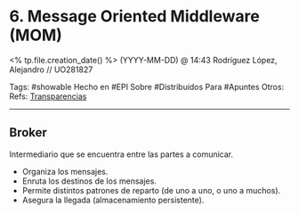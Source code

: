 # 6. Message Oriented Middleware (MOM)
<% tp.file.creation_date() %> (YYYY-MM-DD) @ 14:43
Rodríguez López, Alejandro // UO281827

Tags:
	#showable
	Hecho en #EPI
	Sobre #Distribuidos 
	Para #Apuntes
	Otros:
	Refs:
	 [Transparencias](www.campusvirtual.uniovi.es/pluginfile.php/988915/mod_resource/content/0/02-4-MOM.pdf)
 
<hr>

## Broker
Intermediario que se encuentra entre las partes a comunicar.
- Organiza los mensajes.
- Enruta los destinos de los mensajes.
- Permite distintos patrones de reparto (de uno a uno, o uno a muchos).
- Asegura la llegada (almacenamiento persistente).